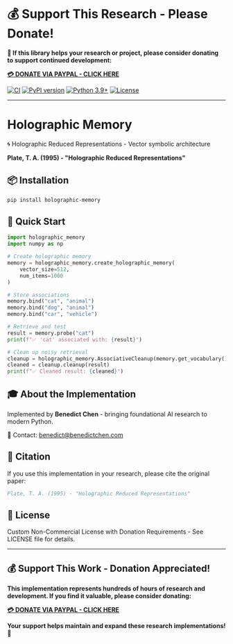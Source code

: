 # 💰 Support This Research - Please Donate!

**🙏 If this library helps your research or project, please consider donating to support continued development:**

**[💳 DONATE VIA PAYPAL - CLICK HERE](https://www.paypal.com/cgi-bin/webscr?cmd=_s-xclick&hosted_button_id=WXQKYYKPHWXHS)**

[![CI](https://github.com/benedictchen/holographic-memory/workflows/CI/badge.svg)](https://github.com/benedictchen/holographic-memory/actions)
[![PyPI version](https://badge.fury.io/py/holographic-memory.svg)](https://badge.fury.io/py/holographic-memory)
[![Python 3.9+](https://img.shields.io/badge/python-3.9+-blue.svg)](https://www.python.org/downloads/)
[![License](https://img.shields.io/badge/license-Custom%20Non--Commercial-red.svg)](LICENSE)

---

# Holographic Memory

🌀 Holographic Reduced Representations - Vector symbolic architecture

**Plate, T. A. (1995) - "Holographic Reduced Representations"**

## 📦 Installation

```bash
pip install holographic-memory
```

## 🚀 Quick Start

```python
import holographic_memory
import numpy as np

# Create holographic memory
memory = holographic_memory.create_holographic_memory(
    vector_size=512,
    num_items=1000
)

# Store associations
memory.bind("cat", "animal")
memory.bind("dog", "animal") 
memory.bind("car", "vehicle")

# Retrieve and test
result = memory.probe("cat")
print(f"✅ 'cat' associated with: {result}")

# Clean up noisy retrieval
cleanup = holographic_memory.AssociativeCleanup(memory.get_vocabulary())
cleaned = cleanup.cleanup(result)
print(f"✅ Cleaned result: {cleaned}")
```

## 🎓 About the Implementation

Implemented by **Benedict Chen** - bringing foundational AI research to modern Python.

📧 Contact: benedict@benedictchen.com

## 📖 Citation

If you use this implementation in your research, please cite the original paper:

```bibtex
Plate, T. A. (1995) - "Holographic Reduced Representations"
```

## 📜 License

Custom Non-Commercial License with Donation Requirements - See LICENSE file for details.

---

## 💰 Support This Work - Donation Appreciated!

**This implementation represents hundreds of hours of research and development. If you find it valuable, please consider donating:**

**[💳 DONATE VIA PAYPAL - CLICK HERE](https://www.paypal.com/cgi-bin/webscr?cmd=_s-xclick&hosted_button_id=WXQKYYKPHWXHS)**

**Your support helps maintain and expand these research implementations! 🙏**
